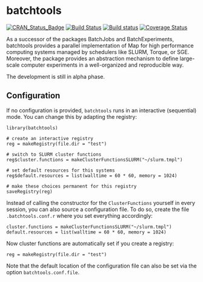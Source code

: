 # batchtools

[![CRAN_Status_Badge](http://www.r-pkg.org/badges/version/batchtools)](http://cran.r-project.org/package=batchtools)
[![Build Status](https://travis-ci.org/mllg/batchtools.svg)](https://travis-ci.org/mllg/batchtools)
[![Build status](https://ci.appveyor.com/api/projects/status/ypp14tiiqfhnv92k?svg=true)](https://ci.appveyor.com/project/mllg/batchtools/branch/master)
[![Coverage Status](https://img.shields.io/coveralls/mllg/batchtools.svg)](https://coveralls.io/r/mllg/batchtools?branch=master)

As a successor of the packages BatchJobs and BatchExperiments, batchtools provides a parallel implementation of Map for high performance computing systems managed by schedulers like SLURM, Torque, or SGE.
Moreover, the package provides an abstraction mechanism to define large-scale computer experiments in a well-organized and reproducible way.

The development is still in alpha phase.

## Configuration

If no configuration is provided, `batchtools` runs in an interactive (sequential) mode.
You can change this by adapting the registry:
```{r}
library(batchtools)

# create an interactive registry
reg = makeRegistry(file.dir = "test")

# switch to SLURM cluster functions
reg$cluster.functions = makeClusterFunctionsSLURM("~/slurm.tmpl")

# set default resources for this systems
reg$default.resources = list(walltime = 60 * 60, memory = 1024)

# make these choices permanent for this registry
saveRegistry(reg)
```
Instead of calling the constructor for the `ClusterFunctions` yourself in every session, you can also source a configuration file.
To do so, create the file `.batchtools.conf.r` where you set everything accordingly:
```{r}
cluster.functions = makeClusterFunctionsSLURM("~/slurm.tmpl")
default.resources = list(walltime = 60 * 60, memory = 1024)
```
Now cluster functions are automatically set if you create a registry:
```{r}
reg = makeRegistry(file.dir = "test")

```
Note that the default location of the configuration file can also be set via the option `batchtools.conf.file`.
